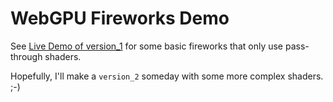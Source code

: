 # WebGPU Fireworks Demo

See [Live Demo of version_1](https://karl-pickett.dev/fireworks) for some basic fireworks that only use pass-through
shaders.

Hopefully, I'll make a `version_2` someday with some more complex shaders. ;-)
